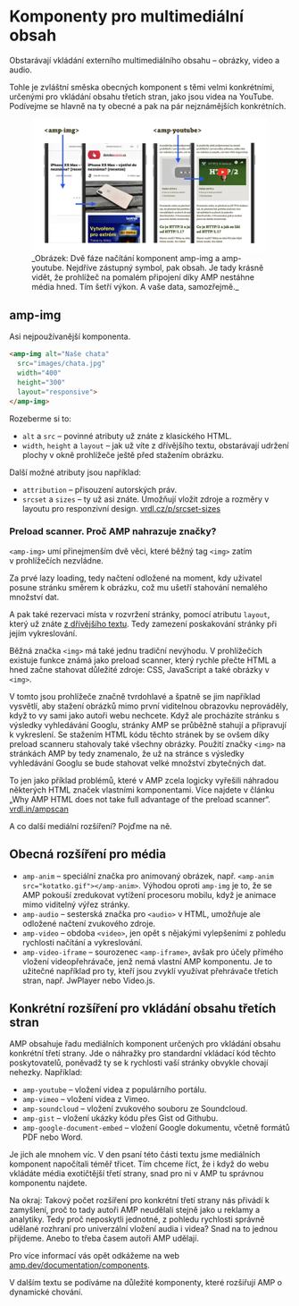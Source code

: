 # Komponenty pro multimediální obsah

Obstarávají vkládání externího multimediálního obsahu – obrázky, video a audio.

Tohle je zvláštní směska obecných komponent s těmi velmi konkrétními, určenými pro vkládání obsahu třetích stran, jako jsou videa na YouTube. Podívejme se hlavně na ty obecné a pak na pár nejznámějších konkrétních.

<figure>
<img src="../dist/images/original/vdamp/komponenty-amp-img.png" alt="">
<figcaption markdown="1">
_Obrázek: Dvě fáze načítání komponent amp-img a amp-youtube. Nejdříve zástupný symbol, pak obsah. Je tady krásně vidět, že prohlížeč na pomalém připojení díky AMP nestáhne média hned. Tím šetří výkon. A vaše data, samozřejmě._
</figcaption>
</figure>

## amp-img

Asi nejpoužívanější komponenta.

```html
<amp-img alt="Naše chata"
  src="images/chata.jpg"
  width="400"
  height="300"
  layout="responsive">
</amp-img>
```

Rozeberme si to:

* `alt` a `src` – povinné atributy už znáte z klasického HTML.
* `width`, `height` a `layout` – jak už víte z dřívějšího textu, obstarávají udržení plochy v okně prohlížeče ještě před stažením obrázku.

Další možné atributy jsou například:

* `attribution` – přisouzení autorských práv.
* `srcset` a `sizes` – ty už asi znáte. Umožňují vložit zdroje a rozměry v layoutu pro responzivní design. [vrdl.cz/p/srcset-sizes](https://www.vzhurudolu.cz/prirucka/srcset-sizes)

### Preload scanner. Proč AMP nahrazuje značky?

`<amp-img>` umí přinejmenším dvě věci, které běžný tag `<img>` zatím v prohlížečích nezvládne.

Za prvé lazy loading, tedy načtení odložené na moment, kdy uživatel posune stránku směrem k obrázku, což mu ušetří stahování nemalého množství dat.

A pak také rezervaci místa v rozvržení stránky, pomocí atributu `layout`, který už znáte [z dřívějšího textu](amp-layout-atribut.md). Tedy zamezení poskakování stránky při jejím vykreslování.

Běžná značka `<img>` má také jednu tradiční nevýhodu. V prohlížečích existuje funkce známá jako preload scanner, který rychle přečte HTML a hned začne stahovat důležité zdroje: CSS, JavaScript a také obrázky v `<img>`.

V tomto jsou prohlížeče značně tvrdohlavé a špatně se jim například vysvětlí, aby stažení obrázků mimo první viditelnou obrazovku neprováděly, když to vy sami jako autoři webu nechcete. Když ale procházíte stránku s výsledky vyhledávání Googlu, stránky AMP  se průběžně stahují a připravují k vykreslení. Se stažením HTML kódu těchto stránek by se ovšem díky preload scanneru stahovaly také všechny obrázky.  Použití značky `<img>` na stránkách AMP by tedy znamenalo, že už na stránce s výsledky vyhledávání Googlu se bude stahovat velké množství zbytečných dat.

To jen jako příklad problémů, které v AMP zcela logicky vyřešili náhradou některých HTML značek vlastními komponentami. Více najdete v článku „Why AMP HTML does not take full advantage of the preload scanner“.  [vrdl.in/ampscan](https://medium.com/@cramforce/why-amp-html-does-not-take-full-advantage-of-the-preload-scanner-7e7f788aa94e)

A co další mediální rozšíření? Pojďme na ně.

## Obecná rozšíření pro média

* `amp-anim` – speciální značka pro animovaný obrázek, např. `<amp-anim src="kotatko.gif"></amp-anim>`. Výhodou oproti `amp-img` je to, že se AMP pokouší zredukovat vytížení procesoru mobilu, když je animace mimo viditelný výřez stránky.
* `amp-audio` – sesterská značka pro `<audio>` v HTML, umožňuje ale odložené načtení zvukového zdroje.
* `amp-video` – obdoba `<video>`, jen opět s nějakými vylepšeními z pohledu rychlosti načítání a vykreslování.
* `amp-video-iframe` – sourozenec `<amp-iframe>`, avšak pro účely přímého vložení videopřehrávače, jenž nemá vlastní AMP komponentu. Je to užitečné například pro ty, kteří jsou zvyklí využívat přehrávače třetích stran, např. JwPlayer nebo Video.js.

## Konkrétní rozšíření pro vkládání obsahu třetích stran

AMP obsahuje řadu mediálních komponent určených pro vkládání obsahu konkrétní třetí strany. Jde o náhražky pro standardní vkládací kód těchto poskytovatelů, poněvadž ty se k rychlosti vaší stránky obvykle chovají nehezky. Například:

* `amp-youtube` – vložení videa z populárního portálu.
* `amp-vimeo` – vložení videa z Vimeo.
* `amp-soundcloud` – vložení zvukového souboru ze Soundcloud.
* `amp-gist` – vložení ukázky kódu přes Gist od Githubu.
* `amp-google-document-embed` – vložení Google dokumentu, včetně formátů PDF nebo Word.

Je jich ale mnohem víc. V den psaní této části textu jsme mediálních komponent napočítali téměř třicet. Tím chceme říct, že i když do webu vkládáte média exotičtější třetí strany, snad pro ni v AMP tu správnou komponentu najdete.

Na okraj: Takový počet rozšíření pro konkrétní třetí strany nás přivádí k zamyšlení, proč to tady autoři AMP neudělali stejně jako u reklamy a analytiky. Tedy proč neposkytli jednotné, z pohledu rychlosti správně udělané rozhraní pro univerzální vložení audia i videa? Snad na to jednou přijdeme. Anebo to třeba časem autoři AMP udělají.

Pro více informací vás opět odkážeme na web [amp.dev/documentation/components](https://amp.dev/documentation/components/).

V dalším textu se podíváme na důležité komponenty, které rozšiřují AMP o dynamické chování.
